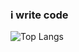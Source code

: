### i write code

![Top Langs](https://github-readme-stats.vercel.app/api/top-langs/?username=khoaang)

